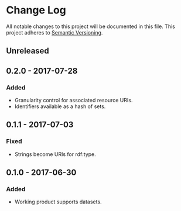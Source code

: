 # Change Log
All notable changes to this project will be documented in this file.
This project adheres to [Semantic Versioning](http://semver.org/).

## Unreleased

## 0.2.0 - 2017-07-28
### Added
- Granularity control for associated resource URIs.
- Identifiers available as a hash of sets.

## 0.1.1 - 2017-07-03
### Fixed
- Strings become URIs for rdf:type.

## 0.1.0 - 2017-06-30
### Added
- Working product supports datasets.